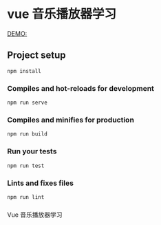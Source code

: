 # vue 音乐播放器学习

[DEMO:](http://v7.iqimeng.com/)

## Project setup
```
npm install
```

### Compiles and hot-reloads for development
```
npm run serve
```

### Compiles and minifies for production
```
npm run build
```

### Run your tests
```
npm run test
```

### Lints and fixes files
```
npm run lint
```
###

Vue 音乐播放器学习